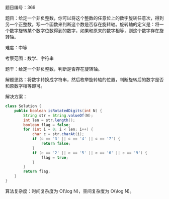 题目编号：369

题目：给定一个非负整数，你可以将这个整数的任意位上的数字旋转任意次，得到另一个正整数。写一个函数来判断这个数是否存在旋转轴。旋转轴的定义是：将一个数字旋转某个数字位数得到的数字，如果和原来的数字相等，则这个数字存在旋转轴。

难度：中等

考察范围：数学、字符串

题干：给定一个非负整数，判断是否存在旋转轴。

解题思路：将数字转换成字符串，然后枚举旋转轴的位置，判断旋转后的数字是否和原数字相等即可。

解决方案：

```java
class Solution {
    public boolean isRotatedDigits(int N) {
        String str = String.valueOf(N);
        int len = str.length();
        boolean flag = false;
        for (int i = 0; i < len; i++) {
            char c = str.charAt(i);
            if (c == '3' || c == '4' || c == '7') {
                return false;
            }
            if (c == '2' || c == '5' || c == '6' || c == '9') {
                flag = true;
            }
        }
        return flag;
    }
}
```

算法复杂度：时间复杂度为 O(\log N)，空间复杂度为 O(\log N)。